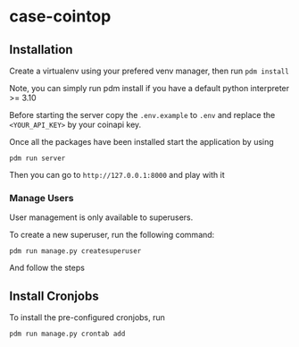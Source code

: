 # case-cointop

## Installation

Create a virtualenv using your prefered venv manager, then run `pdm install`

Note, you can simply run pdm install if you have a default python interpreter >= 3.10

Before starting the server copy the `.env.example` to `.env` and replace the
`<YOUR_API_KEY>` by your coinapi key.

Once all the packages have been installed start the application by using

```shell
pdm run server
```

Then you can go to `http://127.0.0.1:8000` and play with it

### Manage Users

User management is only available to superusers.

To create a new superuser, run the following command:

```shell
pdm run manage.py createsuperuser
```

And follow the steps


## Install Cronjobs

To install the pre-configured cronjobs, run
```shell
pdm run manage.py crontab add
```